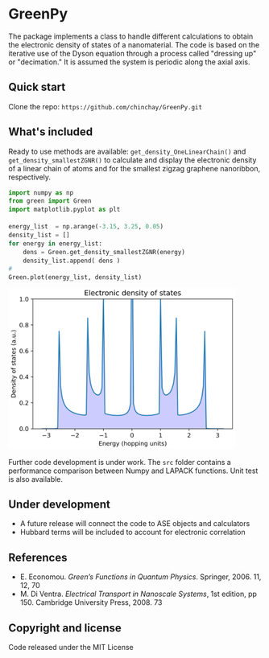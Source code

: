 # GreenPy

The package implements a class to handle different calculations to obtain the electronic density of states of a nanomaterial. The code is based on the iterative use of the Dyson equation through a process called "dressing up" or "decimation." It is assumed the system is periodic along the axial axis.

## Quick start

Clone the repo: `https://github.com/chinchay/GreenPy.git`

## What's included

Ready to use methods are available: `get_density_OneLinearChain()` and `get_density_smallestZGNR()` to calculate and display the electronic density of a linear chain of atoms and for the smallest zigzag graphene nanoribbon, respectively.


```python
import numpy as np
from green import Green
import matplotlib.pyplot as plt

energy_list  = np.arange(-3.15, 3.25, 0.05)
density_list = []
for energy in energy_list:
    dens = Green.get_density_smallestZGNR(energy)
    density_list.append( dens )
#
Green.plot(energy_list, density_list)
```

<img src="src/DOS.png" alt="drawing" width="450"/>


Further code development is under work. The `src` folder contains a performance comparison between Numpy and LAPACK functions. Unit test is also available.

## Under development

* A future release will connect the code to ASE objects and calculators
* Hubbard terms will be included to account for electronic correlation


## References
* E. Economou. *Green’s Functions in Quantum Physics*. Springer, 2006. 11, 12, 70
* M. Di Ventra. *Electrical Transport in Nanoscale Systems*, 1st edition, pp 150. Cambridge University Press, 2008. 73



## Copyright and license

Code released under the MIT License